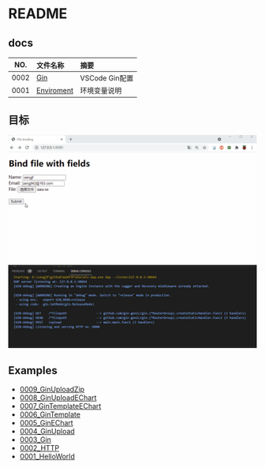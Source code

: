 # README

## docs

NO.|文件名称|摘要
:--:|:--|:--
0002| [Gin](docs/0002_Gin.md) | VSCode Gin配置
0001| [Enviroment](docs/0001_Enviroment.md) | 环境变量说明

## 目标

![go_upload_echart.gif](docs/images/go_upload_echart.gif)

## Examples

* [0009_GinUploadZip](src/0009_GinUploadZip)
* [0008_GinUploadEChart](src/0008_GinUploadEChart)
* [0007_GinTemplateEChart](src/0007_GinTemplateEChart)
* [0006_GinTemplate](src/0006_GinTemplate)
* [0005_GinEChart](src/0005_GinEChart)
* [0004_GinUpload](src/0004_GinUpload)
* [0003_Gin](src/0003_Gin)
* [0002_HTTP](src/0002_HTTP)
* [0001_HelloWorld](src/0001_HelloWorld)
